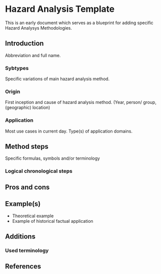 # Hazard Analysis Template
This is an early document which serves as a blueprint for adding specific Hazard Analysys Methodologies.


## Introduction 
Abbreviation and full name. 

### Sybtypes
Specific variations of main hazard analysis method.

### Origin
First inception and cause of hazard analysis method. (Year, person/ group, (geographic) location)

### Application
Most use cases in current day. Type(s) of application domains.

## Method steps
Specific formulas, symbols and/or terminology

### Logical chronological steps

## Pros and cons

## Example(s)
* Theoretical example
* Example of historical factual application

## Additions

### Used terminology

## References



